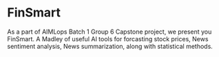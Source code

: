 # FinSmart
As a part of AIMLops Batch 1 Group 6 Capstone project, we present you FinSmart. A Madley of useful AI tools for forcasting stock prices, News sentiment analysis, News summarization, along with statistical methods.

